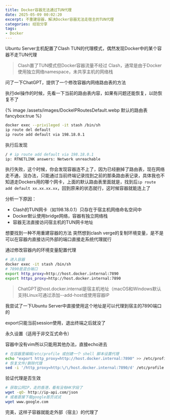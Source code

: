 ```yaml
---
title: Docker容器无法通过TUN代理
date: 2025-05-09 00:02:20
excerpt: 不重建容器，解决Docker容器无法走宿主的TUN代理
categories: 经验分享
tags:
- Docker
---
```


Ubuntu Server主机配置了Clash TUN的代理模式，偶然发现Docker中的某个容器不走TUN代理

> Clash置了TUN模式但Docker容器流量不经过 Clash，通常是由于Docker使用独立网络namespace，未共享主机的网络栈

问了一下ChatGPT，提供了一个修改容器内网络路由表的方法

执行del操作的时候，先看一下当前的路由表内容，如果有问题还能恢复，以防恢复不了

{% image /assets/images/DockeIPRoutesDefault.webp 默认的路由表 fancybox:true %}

```bash
docker exec --privileged -it stash /bin/sh
ip route del default
ip route add default via 198.18.0.1
```

执行后发现

```bash
/ # ip route add default via 198.18.0.1
ip: RTNETLINK answers: Network unreachable
```

执行失败，这个时候，你会发现容器连不上了，因为已经删掉了路由表，现在网络走不通，没办法，只能通过当前终端记录找到之前的那条路由表记录，具体我也不知道走Dockers用的哪个网卡，上面的默认路由表里面就是，找到后`ip route add default xx.xx.xx.xx`，回到原来的状态就行，这时候容器就能连上了

分析一下原因：

- Clash的TUN网卡（如198.18.0.1）只存在于宿主机网络命名空间中
- Docker默认使用bridge网络，容器有独立网络栈
- 容器无法直接访问宿主机的TUN网卡地址

想要找到一种不用重建容器的方法
突然想到clash verge的复制环境变量，是不是可以在容器内直接访问外部的端口直接走系统代理就行

通过修改容器内的环境变量配置代理

```bash
# 进入容器
docker exec -it stash /bin/sh
# 7890是混合端口
export http_proxy=http://host.docker.internal:7890
export https_proxy=http://host.docker.internal:7890
```

> ChatGPT说host.docker.internal是宿主机地址（macOS和Windows默认支持Linux可通过添加--add-host或使用容器IP

我尝试了一下Ubuntu Server中直接使用这个地址是可以代理到宿主的7890端口的

export只能当前session使用，退出终端之后就没了

永久设置（适用于非交互式命令）

容器中没有vim所以只能用其他办法，直接echo进去

```bash
# 在容器里编辑/etc/profile 或创建一个 shell 脚本设置代理
echo "export http_proxy=http://host.docker.internal:7890" >> /etc/profile
# 恢复文件/删除代理
sed -i '/http_proxy=http:\/\/host.docker.internal:7890/d' /etc/profile
```

验证代理是否生效

```bash
# 获取公网IP，走的香港，看有没有HK字段了
wget -qO- http://ip-api.com/json
# 或者直接下载google首页试试
wget www.google.com
```

完美，这样子容器就能走外部（宿主）的代理了
